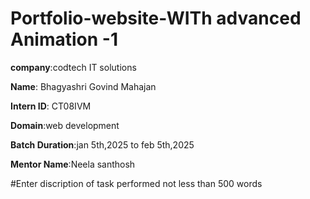 # Portfolio-website-WITh advanced Animation -1

**company**:codtech IT solutions 

**Name**: Bhagyashri Govind Mahajan 

**Intern ID**: CT08IVM 

**Domain**:web development 

**Batch Duration**:jan 5th,2025 to feb 5th,2025

**Mentor Name**:Neela santhosh 

#Enter discription of task performed not less than 500 words


